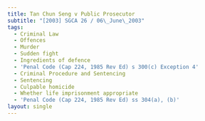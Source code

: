 ```yaml
---
title: Tan Chun Seng v Public Prosecutor
subtitle: "[2003] SGCA 26 / 06\_June\_2003"
tags:
  - Criminal Law
  - Offences
  - Murder
  - Sudden fight
  - Ingredients of defence
  - 'Penal Code (Cap 224, 1985 Rev Ed) s 300(c) Exception 4'
  - Criminal Procedure and Sentencing
  - Sentencing
  - Culpable homicide
  - Whether life imprisonment appropriate
  - 'Penal Code (Cap 224, 1985 Rev Ed) ss 304(a), (b)'
layout: single
---
```


